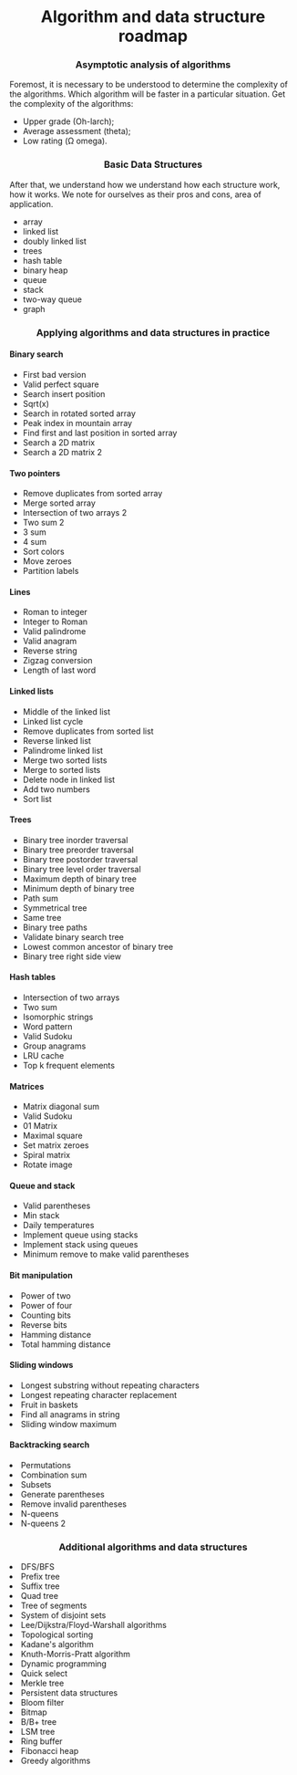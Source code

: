 <html lang="en">

<body>
<div>
<h1 align="center">Algorithm and data structure roadmap</h1>
<h3 align="center">Asymptotic analysis of algorithms</h3>

<p>Foremost, it is necessary to be understood to determine the complexity of the algorithms. Which algorithm will be faster in a particular situation. Get the complexity of the algorithms:</p>

<ul>
<li>Upper grade (Oh-larch);</li>
<li>Average assessment (theta);</li>
<li>Low rating (Ω omega).</li>
</ul>
</div>

<div>
<h3 align="center">Basic Data Structures</h3>

<p>After that, we understand how we understand how each structure work, how it works. We note for ourselves as their pros and cons, area of application.</p>

<ul>
<li>array</li>
<li>linked list</li>
<li>doubly linked list</li>
<li>trees</li>
<li>hash table</li>
<li>binary heap</li>
<li>queue</li>
<li>stack</li>
<li>two-way queue</li>
<li>graph</li>
</ul>
</div>

<div>
<h3 align="center">Applying algorithms and data structures in practice</h3>
<h4>Binary search</h4>

<ul>
<li>First bad version</li>
<li>Valid perfect square</li>
<li>Search insert position</li>
<li>Sqrt(x)</li>
<li>Search in rotated sorted array</li>
<li>Peak index in mountain array</li>
<li>Find first and last position in sorted array</li>
<li>Search a 2D matrix</li>
<li>Search a 2D matrix 2</li>
</ul>
</div>

<div>
<h4>Two pointers</h4>
<ul>
<li>Remove duplicates from sorted array</li>
<li>Merge sorted array</li>
<li>Intersection of two arrays 2</li>
<li>Two sum 2</li>
<li>3 sum</li>
<li>4 sum</li>
<li>Sort colors</li>
<li>Move zeroes</li>
<li>Partition labels</li>
</ul>
</div>

<div>
<h4>Lines</h4>
<ul>
<li>Roman to integer</li>
<li>Integer to Roman</li>
<li>Valid palindrome</li>
<li>Valid anagram</li>
<li>Reverse string</li>
<li>Zigzag conversion</li>
<li>Length of last word</li>
</ul>
</div>

<div>
<h4>Linked lists</h4>
<ul>
<li>Middle of the linked list</li>
<li>Linked list cycle</li>
<li>Remove duplicates from sorted list</li>
<li>Reverse linked list</li>
<li>Palindrome linked list</li>
<li>Merge two sorted lists</li>
<li>Merge to sorted lists</li>
<li>Delete node in linked list</li>
<li>Add two numbers</li>
<li>Sort list</li>
</ul>
</div>

<div>
<h4>Trees</h4>
<ul>
<li>Binary tree inorder traversal</li>
<li>Binary tree preorder traversal</li>
<li>Binary tree postorder traversal</li>
<li>Binary tree level order traversal</li>
<li>Maximum depth of binary tree</li>
<li>Minimum depth of binary tree</li>
<li>Path sum</li>
<li>Symmetrical tree</li>
<li>Same tree</li>
<li>Binary tree paths</li>
<li>Validate binary search tree</li>
<li>Lowest common ancestor of binary tree</li>
<li>Binary tree right side view</li>
</ul>
</div>

<div>
<h4>Hash tables</h4>
<ul>
<li>Intersection of two arrays</li>
<li>Two sum</li>
<li>Isomorphic strings</li>
<li>Word pattern</li>
<li>Valid Sudoku</li>
<li>Group anagrams</li>
<li>LRU cache</li>
<li>Top k frequent elements</li>
</ul>
</div>

<div>
<h4>Matrices</h4>
<ul>
<li>Matrix diagonal sum</li>
<li>Valid Sudoku</li>
<li>01 Matrix</li>
<li>Maximal square</li>
<li>Set matrix zeroes</li>
<li>Spiral matrix</li>
<li>Rotate image</li>
</ul>
</div>

<div>
<h4>Queue and stack</h4>
<ul>
<li>Valid parentheses</li>
<li>Min stack</li>
<li>Daily temperatures</li>
<li>Implement queue using stacks</li>
<li>Implement stack using queues</li>
<li>Minimum remove to make valid parentheses</li>
</ul>
</div>

<div>
<h4>Bit manipulation</h4>
<lu>
<li>Power of two</li>
<li>Power of four</li>
<li>Counting bits</li>
<li>Reverse bits</li>
<li>Hamming distance</li>
<li>Total hamming distance</li>
</lu>
</div>

<div>
<h4>Sliding windows</h4>
<lu>
<li>Longest substring without repeating characters</li>
<li>Longest repeating character replacement</li>
<li>Fruit in baskets</li>
<li>Find all anagrams in string</li>
<li>Sliding window maximum</li>
</lu>
</div>

<div>
<h4>Backtracking search</h4>
<lu>
<li>Permutations</li>
<li>Combination sum</li>
<li>Subsets</li>
<li>Generate parentheses</li>
<li>Remove invalid parentheses</li>
<li>N-queens</li>
<li>N-queens 2</li>
</lu>
</div>

<div>
<h3 align="center">Additional algorithms and data structures</h3>
<lu>
<li>DFS/BFS</li>
<li>Prefix tree</li>
<li>Suffix tree</li>
<li>Quad tree</li>
<li>Tree of segments</li>
<li>System of disjoint sets</li>
<li>Lee/Dijkstra/Floyd-Warshall algorithms</li>
<li>Topological sorting</li>
<li>Kadane's algorithm</li>
<li>Knuth-Morris-Pratt algorithm</li>
<li>Dynamic programming</li>
<li>Quick select</li>
<li>Merkle tree</li>
<li>Persistent data structures</li>
<li>Bloom filter</li>
<li>Bitmap</li>
<li>B/B+ tree</li>
<li>LSM tree</li>
<li>Ring buffer</li>
<li>Fibonacci heap</li>
<li>Greedy algorithms</li>
</lu>
</div>

</body>
</html>
